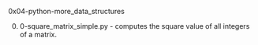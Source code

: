 0x04-python-more_data_structures

0. 0-square_matrix_simple.py - computes the square value of all integers of a matrix.

